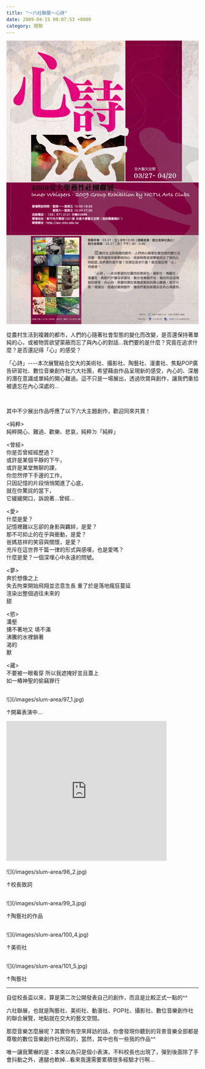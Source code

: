 ```yaml
---
title: "～六社聯展～心詩"
date: 2009-04-15 00:07:53 +0800
category: 閒聊
---
```


![](/images/slum-area/96_0.jpg)
<p>從農村生活到複雜的都市，人們的心隨著社會型態的變化而改變，是否還保持著單純的心，或被物質欲望蒙蔽而忘了與內心的對話&hellip;我們要的是什麼？究竟在追求什麼？是否還記得「心」的感受？</p><p>「心詩」----本次展覽結合交大的美術社、攝影社、陶藝社、漫畫社、焦點POP廣告研習社、數位音樂創作社六大社團，希望藉由作品呈現新的感受，內心的、深層的潛在意識或單純的開心難過。這不只是一場展出，透過欣賞與創作，讓我們重拾被遺忘在內心深處的&hellip;</p><p>&nbsp;</p><p>其中不少展出作品呼應了以下六大主題創作，歡迎同來共賞！</p><p>&lt;純粹&gt; <br />純粹開心、難過、歡樂、悲哀，純粹ㄉ「純粹」</p><p>&lt;曾經&gt; <br />你是否曾經經歷過？ <br />或許是某個平靜的下午， <br />或許是某堂無聊的課，<br />你忽然停下手邊的工作，<br />只因記憶的片段悄悄闖進了心底，<br />就在你驚詫的當下，<br />它緩緩開口，訴說著...曾經...</p><p>&lt;愛&gt; <br />什麼是愛？<br />記憶裡難以忘卻的身影與羈絆，是愛？ <br />那不可抑止的在乎與衝動，是愛？ <br />爸媽慈祥的笑容與關懷，是愛？ <br />充斥在這世界千篇一律的形式與感嘆，也是愛嗎？ <br />什麼是愛？一個深埋心中永遠的問號。</p><p>&lt;夢&gt; <br />奔於想像之上<br />失去拘束開始飛翔並恣意生長 重了於是落地瘋狂蔓延 <br />渲染出整個過往未來的 <br />甜</p><p>&lt;慾&gt;<br />溝壑 <br />搆不著地又 填不滿<br />沸騰的水裡鎖著 <br />渴的 <br />獸</p><p>&lt;藏&gt;<br />不要被一眼看穿 所以我遮掩好並且蓋上 <br />如一樁神聖的偷竊罪行</p><p><br />![](/images/slum-area/97_1.jpg)</p><p>&uarr;開幕表演中...</p><p><iframe marginwidth="0" marginheight="0" src="http://vlog.xuite.net/vlog/guest/external.php?media_id=ck5oM2FpLTE4OTUzNTkuZmx2&amp;pt=0&amp;ar=0&amp;as=0" scrolling="no" width="420" frameborder="0" height="365"></iframe><br /><br />![](/images/slum-area/98_2.jpg)</p><p>&uarr;校長致詞</p><p><br />![](/images/slum-area/99_3.jpg)</p><p>&uarr;陶藝社的作品</p><p><br />![](/images/slum-area/100_4.jpg)</p><p>&uarr;美術社</p><p><br />![](/images/slum-area/101_5.jpg)</p><p>&uarr;陶藝社</p><p><hr /></p><p>自從校長盃以來，算是第二次公開發表自己的創作，而且是比較正式一點的^^</p><p>六社聯展，也就是陶藝社、美術社、動漫社、POP社、攝影社、數位音樂創作社的聯合展覽，地點就在交大的藝文空間。</p><p>那麼音樂怎麼展呢？其實你有空來拜訪的話，你會發現你聽到的背景音樂全部都是尊敬的數位音樂創作社所寫的，當然，其中也有一些我的作品^^</p><p>唯一讓我驚嚇的是：本來以為只是個小表演，不料校長也出現了，彈到後面除了手會抖動之外，連腿也軟掉...看來我還需要累積很多經驗才行啊...</p>
